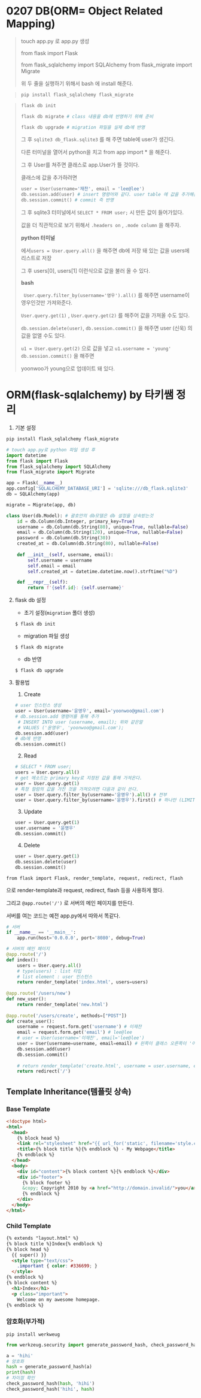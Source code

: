 # 0207 DB(ORM= Object Related Mapping)

>touch app.py 로 app.py 생성
>
>from flask import Flask
>
>from flask_sqlalchemy import SQLAlchemy
>from flask_migrate import Migrate
>
>위 두 줄을 실행하기 위해서 bash 에 install 해준다.
>

>```bash
>pip install flask_sqlalchemy flask_migrate
>```

>```bash
>flask db init
>
>flask db migrate # class 내용을 db에 반영하기 위해 준비
>
>flask db upgrade # migration 파일을 실제 db에 반영
>```
>
>그 후 `sqlite3 db_flask.sqlite3`  를 해 주면 table에 user가 생긴다.
>
>다른 터미널을 열어서 python을 치고 from app import * 을 해준다.
>
>그 후  User를 쳐주면 클래스로 app.User가 뜰 것이다.
>
>클래스에 값을 추가하려면
>
>```python
>user = User(username='재찬', email = 'lee@lee')
>db.session.add(user) # insert 명령어와 같다. user table 에 값을 추가해준다
>db.session.commit() # commit 즉 반영
>```
>
>그 후 sqlite3 터미널에서 `SELECT * FROM user;` 시 만든 값이 들어가있다.
>
>값을 더 직관적으로 보기 위해서 `.headers on` , `.mode column` 을 해주자.
>
>
>
>__python 터미널__
>
>에서`users = User.query.all()` 을 해주면 db에 저장 돼 있는 값을 users에 리스트로 저장 
>
>그 후 users[0], users[1] 이런식으로 값을 불러 올 수 있다.
>
>
>
>__bash__
>
>` User.query.filter_by(username='영우').all()` 를 해주면 username이 영우인것만 가져와준다.
>
>`User.query.get(1)` , `User.query.get(2)` 를 해주어 값을 가져올 수도 있다.
>
>`db.session.delete(user)`, `db.session.commit()` 을 해주면 user (신욱) 의 값을 없앨 수도 있다.
>
>`u1 = User.query.get(2)` 으로 값을 넣고 `u1.username = 'young'` `db.session.commit()` 을 해주면
>
>yoonwoo가 young으로 업데이트 돼 있다.



# ORM(flask-sqlalchemy) by 타키쌤 정리

1. 기본 설정

```bash
pip install flask_sqlalchemy flask_migrate
```

```python
# touch app.py로 python 파일 생성 후
import datetime
from flask import Flask
from flask_sqlalchemy import SQLAlchemy
from flask_migrate import Migrate

app = Flask(__name__)
app.config['SQLALCHEMY_DATABASE_URI'] = 'sqlite:///db_flask.sqlite3'
db = SQLAlchemy(app)

migrate = Migrate(app, db)

class User(db.Model): # 괄호안의 db모델은 db 설정을 상속받는것
    id = db.Column(db.Integer, primary_key=True)
    username = db.Column(db.String(80), unique=True, nullable=False)
    email = db.Column(db.String(120), unique=True, nullable=False)
    password = db.Column(db.String(30))
    created_at = db.Column(db.String(80), nullable=False)
    
    def __init__(self, username, email):
        self.username = username
        self.email = email
        self.created_at = datetime.datetime.now().strftime("%D")

    def __repr__(self):
        return f'{self.id}: {self.username}'
```

2. flask db 설정

   * 초기 설정(`migration` 폴더 생성)

   ```
   $ flask db init
   ```

   * migration 파일 생성

   ```
   $ flask db migrate
   ```

   * db 반영

   ```
   $ flask db upgrade
   ```


3. 활용법

   1. Create

   ```python
   # user 인스턴스 생성
   user = User(username='윤영우', email='yoonwoo@gmail.com')
   # db.session.add 명령어를 통해 추가
   	# INSERT INTO user (username, email); 위와 같은말
   	# VALUES ('윤영우', 'yoonwoo@gmail.com');
   db.session.add(user)
   # db에 반영
   db.session.commit()
   ```

   2. Read

   ```python
   # SELECT * FROM user;
   users = User.query.all()
   # get 메소드는 primary key로 지정된 값을 통해 가져온다.
   user = User.query.get(1)
   # 특정 컬럼의 값을 가진 것을 가져오려면 다음과 같이 쓴다.
   user = User.query.filter_by(username='윤영우').all() # 전부
   user = User.query.filter_by(username='윤영우').first() # 하나만 (LIMIT 1과 비슷)
   ```

   3. Update

   ```python
   user = User.query.get(1)
   user.username = '윤영우'
   db.session.commit()
   ```

   4. Delete

   ```python
   user = User.query.get(1)
   db.session.delete(user)
   db.session.commit()
   ```



`from flask import Flask, render_template, request, redirect, flash`

으로 render-template과 request, redirect, flash 등을 사용하게 했다.

그리고 `@app.route('/')` 로 서버의 메인 페이지를 만든다.

서버를 여는 코드는 예전 app.py에서 따와서 똑같다.

```python
# 서버
if __name__ == '__main__':
    app.run(host='0.0.0.0', port='8080', debug=True)
```



```python
# 서버의 메인 페이지
@app.route('/')
def index():
    users = User.query.all()
    # type(users) : list 타입
    # list element : user 인스턴스
    return render_template('index.html', users=users)
    
@app.route('/users/new')
def new_user():
    return render_template('new.html')
    
@app.route('/users/create', methods=["POST"])
def create_user():
    username = request.form.get('username') # 이재찬
    email = request.form.get('email') # lee@lee
    # user = User(username='이재찬', email='lee@lee')
    user = User(username=username, email=email) # 왼쪽이 클래스 오른쪽이 '이재찬'
    db.session.add(user)
    db.session.commit()
    
    # return render_template('create.html', username = user.username, email = user.email)
    return redirect('/')
```











## Template Inheritance(템플릿 상속)

### Base Template

```html
<!doctype html>
<html>
  <head>
    {% block head %}
    <link rel="stylesheet" href="{{ url_for('static', filename='style.css') }}">
    <title>{% block title %}{% endblock %} - My Webpage</title>
    {% endblock %}
  </head>
  <body>
    <div id="content">{% block content %}{% endblock %}</div>
    <div id="footer">
      {% block footer %}
      &copy; Copyright 2010 by <a href="http://domain.invalid/">you</a>.
      {% endblock %}
    </div>
  </body>
</html>
```

### Child Template

```html
{% extends "layout.html" %}
{% block title %}Index{% endblock %}
{% block head %}
  {{ super() }}
  <style type="text/css">
    .important { color: #336699; }
  </style>
{% endblock %}
{% block content %}
  <h1>Index</h1>
  <p class="important">
    Welcome on my awesome homepage.
{% endblock %}
```











### 암호화(부가적)

```
pip install werkweug
```

```python
from werkzeug.security import generate_password_hash, check_password_hash

a = 'hihi'
# 암호화
hash = generate_password_hash(a)
print(hash)
# 차이점 확인
check_password_hash(hash, 'hihi')
check_password_hash('hihi', hash)
```























